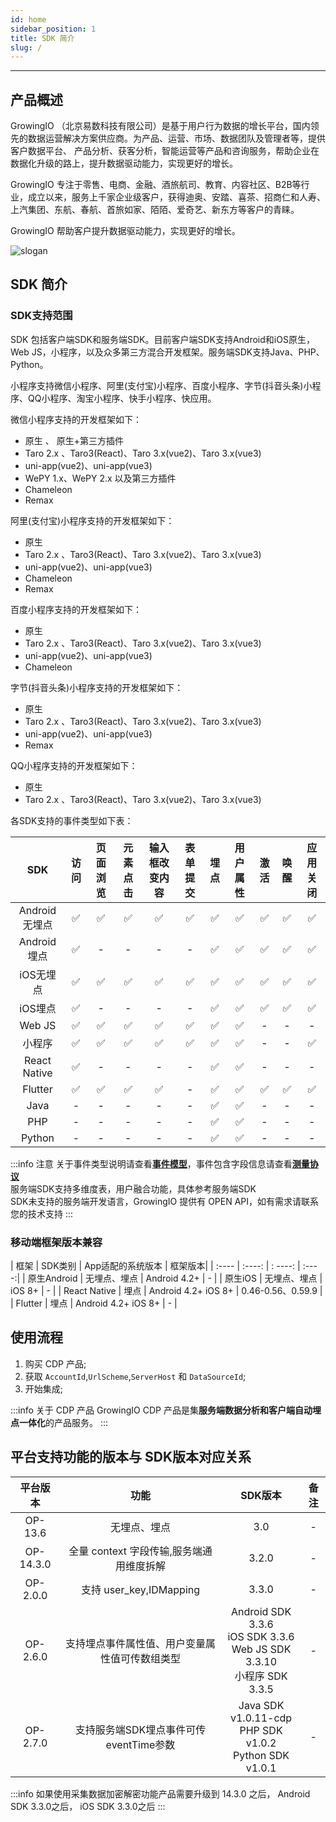 ```yaml
---
id: home
sidebar_position: 1
title: SDK 简介
slug: /
---
```

--------------

## 产品概述

GrowingIO （北京易数科技有限公司）是基于用户行为数据的增长平台，国内领先的数据运营解决方案供应商。为产品、运营、市场、数据团队及管理者等，提供客户数据平台、  产品分析、获客分析，智能运营等产品和咨询服务，帮助企业在数据化升级的路上，提升数据驱动能力，实现更好的增长。

GrowingIO 专注于零售、电商、金融、酒旅航司、教育、内容社区、B2B等行业，成立以来，服务上千家企业级客户，获得迪奥、安踏、喜茶、招商仁和人寿、上汽集团、东航、春航、首旅如家、陌陌、爱奇艺、新东方等客户的青睐。

GrowingIO 帮助客户提升数据驱动能力，实现更好的增长。

![slogan](https://docs.growingio.com/.gitbook/assets/-LGNxeGABUADKiTWTaEM-LIEN5IgjD_lm1zFG-YX-LIEN8O7RZ9ipiI48vpk45_4_conversion_1_.gif)

## SDK 简介

### SDK支持范围

SDK 包括客户端SDK和服务端SDK。目前客户端SDK支持Android和iOS原生，Web JS，小程序，以及众多第三方混合开发框架。服务端SDK支持Java、PHP、Python。

小程序支持微信小程序、阿里(支付宝)小程序、百度小程序、字节(抖音头条)小程序、QQ小程序、淘宝小程序、快手小程序、快应用。

微信小程序支持的开发框架如下：

- 原生 、 原生+第三方插件
- Taro 2.x 、Taro3(React)、Taro 3.x(vue2)、Taro 3.x(vue3)
- uni-app(vue2)、uni-app(vue3)
- WePY 1.x、WePY 2.x 以及第三方插件
- Chameleon
- Remax

阿里(支付宝)小程序支持的开发框架如下：

- 原生
- Taro 2.x 、Taro3(React)、Taro 3.x(vue2)、Taro 3.x(vue3)
- uni-app(vue2)、uni-app(vue3)
- Chameleon
- Remax

百度小程序支持的开发框架如下：

- 原生
- Taro 2.x 、Taro3(React)、Taro 3.x(vue2)、Taro 3.x(vue3)
- uni-app(vue2)、uni-app(vue3)
- Chameleon

字节(抖音头条)小程序支持的开发框架如下：

- 原生
- Taro 2.x 、Taro3(React)、Taro 3.x(vue2)、Taro 3.x(vue3)
- uni-app(vue2)、uni-app(vue3)
- Remax

QQ小程序支持的开发框架如下：

- 原生
- Taro 2.x 、Taro3(React)、Taro 3.x(vue2)、Taro 3.x(vue3)


各SDK支持的事件类型如下表：

| SDK | 访问 |  页面浏览  | 元素点击 | 输入框改变内容 | 表单提交 | 埋点 | 用户属性 | 激活 | 唤醒 | 应用关闭 |
|:---:|:---:|:---:|:---:|:---:|:---:|:---:|:---:|:---:|:---:|:----:|
|Android无埋点| ✅ | ✅ | ✅ | ✅ | ✅ | ✅ | ✅ | ✅ | ✅ | ✅ |
|Android埋点  | ✅ | - | - | - | - | ✅ | ✅ | ✅ | ✅ | ✅ |
|iOS无埋点    | ✅ | ✅ | ✅ | ✅ | ✅ | ✅ | ✅ | ✅ | ✅ | ✅ |
|iOS埋点      | ✅ | - | - | - | - | ✅ | ✅ | ✅ | ✅ | ✅ |
|Web JS      | ✅ | ✅ | ✅ | ✅ | ✅ | ✅ | ✅ | - | - |  -|
|小程序       | ✅ | ✅ | ✅ | ✅ | ✅ | ✅ | ✅ | -  | - | ✅ |
|React Native| ✅ | - | - | - | - | ✅ | ✅ | - | - | - |
|Flutter     | ✅ | ✅ | ✅ | ✅ | - | ✅ | ✅ | ✅ | ✅ | ✅ |
|Java        | - | - | - | - | - | ✅ | ✅ | - | - | - |
|PHP         | - | - | - | - | - | ✅ | ✅ | - | - | - |
|Python      | - | - | - | - | - | ✅ | ✅ | - | - | - |

:::info 注意
关于事件类型说明请查看[**事件模型**](/docs/basicknowledge/eventModel)，事件包含字段信息请查看[**测量协议**](/docs/Measurement%20Protocol) <br/>
服务端SDK支持多维度表，用户融合功能，具体参考服务端SDK<br/>
SDK未支持的服务端开发语言，GrowingIO 提供有 OPEN API，如有需求请联系您的技术支持
:::

### 移动端框架版本兼容

|  框架  | SDK类别 | App适配的系统版本 | 框架版本|
|  :----  | :----:  | : ----: | :----:|
| 原生Android | 无埋点、埋点 | Android 4.2+ | - |
| 原生iOS | 无埋点、埋点 | iOS 8+ |  - |
| React Native | 埋点 | Android 4.2+  iOS 8+ |  0.46-0.56、0.59.9 |
| Flutter | 埋点 | Android 4.2+  iOS 8+ |  - |

## 使用流程

1. 购买 CDP 产品;
2. 获取 `AccountId`,`UrlScheme`,`ServerHost` 和 `DataSourceId`;
3. 开始集成;

:::info 关于 CDP 产品
GrowingIO CDP 产品是集**服务端数据分析和客户端自动埋点一体化**的产品服务。
:::

## 平台支持功能的版本与 SDK版本对应关系

|    平台版本    | 功能 |  SDK版本  | 备注|
|:-------:| :----:  |  :-------:  | :----:|
| OP-13.6 | 无埋点、埋点 | 3.0 | - |
| OP-14.3.0 | 全量 context 字段传输,服务端通用维度拆解 |  3.2.0 |  - |
| OP-2.0.0 | 支持 user_key,IDMapping | 3.3.0 | - |
| OP-2.6.0 | 支持埋点事件属性值、用户变量属性值可传数组类型 | Android SDK 3.3.6<br/>iOS SDK 3.3.6<br/>Web JS SDK 3.3.10<br/>小程序 SDK 3.3.5<br/> | - |
| OP-2.7.0 | 支持服务端SDK埋点事件可传eventTime参数 |  Java SDK v1.0.11-cdp<br/> PHP SDK v1.0.2<br/> Python SDK v1.0.1 | - |

:::info
如果使用采集数据加密解密功能产品需要升级到 14.3.0 之后， Android SDK 3.3.0之后， iOS  SDK 3.3.0之后
:::
